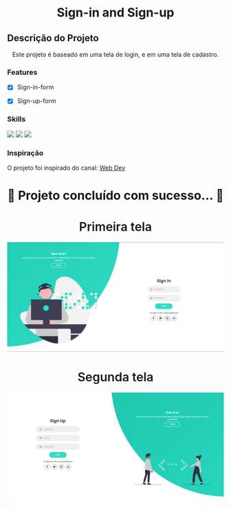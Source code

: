 <h1 align="center">Sign-in and Sign-up</h1>


## Descrição do Projeto
<p align="center">Este projeto é baseado em uma tela de login, e em uma tela de cadastro.</p>

### Features

- [x] Sign-in-form
- [x] Sign-up-form


### Skills
<div>
<img src="https://img.shields.io/badge/HTML5-E34F26?style=for-the-badge&logo=html5&logoColor=white">
<img src="https://img.shields.io/badge/CSS-0916ca?&style=for-the-badge&logo=css3&logoColor=white">
<img src="https://img.shields.io/badge/JavaScript-F7DF1E?style=for-the-badge&logo=javascript&logoColor=black">
</div>

### Inspiração
<p> O projeto foi inspirado do canal: <a href="https://youtu.be/I5_T547tHf0">Web Dev</a></p>



<h1 align="center"> 
	 🚀 Projeto concluído com sucesso... 🚀
</h1>


<h1 align="center" style="font-weight: 600";>Primeira tela</h1>
<img src="img/img01.png">

<h1 align="center" style="font-weight: 600";>Segunda tela</h1>
<img src="img/img02.png">
